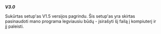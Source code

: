 ***V3.0***

Sukūrtas setup'as V1.5 versijos pagrindu. 
Šis setup'as yra skirtas pasinaudoti mano programa legviausiu būdų - įsirašyti šį failą į kompiuterį ir jį paleisti.
